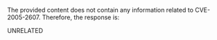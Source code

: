 The provided content does not contain any information related to CVE-2005-2607. Therefore, the response is:

UNRELATED